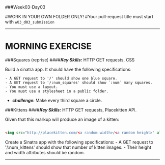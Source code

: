 ###Week03-Day03

#WORK IN YOUR OWN FOLDER ONLY!
#Your pull-request title must start with `w03_d03_submission`

---
# MORNING EXERCISE

###Squares (reprise)
####***Key Skills:*** HTTP GET requests, CSS

Build a sinatra app. It should have the following specifications:

	- A GET request to '/' should show one blue square.
	- A GET request to '/:num_squares' should show `:num` many squares.
	- You must use a layout.
	- You must use a stylesheet in a public folder.
- ***challenge***: Make every third square a circle.

###Kittens
####***Key Skills:*** HTTP GET requests, Placekitten API.

Given that this markup will produce an image of a kitten:

```html	

<img src="http://placekitten.com/<a random width>/<a random height>" alt="">

```


Create a Sinatra app with the following specifications:
	- A GET request to '/:num_kittens' should show that number of kitten images.
	- Their height and width attributes should be random.

---







